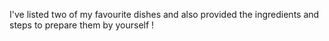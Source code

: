 I've listed two of my favourite dishes and also provided the ingredients and steps to prepare them by yourself !
